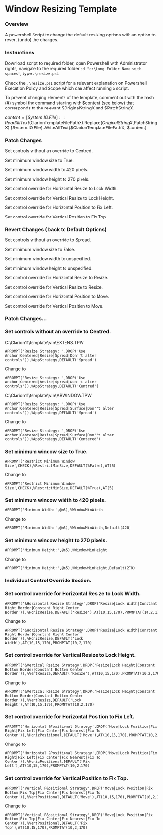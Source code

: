 # Window Resizing Template

### Overview 

A powershell Script to change the default resizing options with an option to revert (undo) the changes.

### Instructions

Download script to required folder, open Powershell with Administrator rights, navigate to the required folder ```cd "c:\Long Folder Name with spaces"```, type ```.\resize.ps1```

Check the ```.\resize.ps1``` script for a relevant explanation on Powershell Execution Policy and Scope which can affect running a script.

To prevent changing elements of the template, comment out with the hash (#) symbol the command starting with $content (see below) that corresponds to the relevant $OriginalStringX and $PatchStringX.

$content = [System.IO.File]::ReadAllText($ClarionTemplateFilePathX).Replace($OriginalStringX,$PatchStringX)
[System.IO.File]::WriteAllText($ClarionTemplateFilePathX, $content)


### Patch Changes

Set controls without an override to Centred.

Set minimum window size to True.

Set minimum window width to 420 pixels.

Set minimum window height to 270 pixels.



Set control override for Horizontal Resize to Lock Width.

Set control override for Vertical Resize to Lock Height.

Set control override for Horizontal Position to Fix Left.

Set control override for Vertical Position to Fix Top.


### Revert Changes ( back to Default Options)

Set controls without an override to Spread.

Set minimum window size to False.

Set minimum window width to unspecified.

Set minimum window height to unspecified.



Set control override for Horizontal Resize to Resize.

Set control override for Vertical Resize to Resize.

Set control override for Horizontal Position to Move.

Set control override for Vertical Position to Move.


### Patch Changes...

### Set controls without an override to Centred.

C:\Clarion11\template\win\EXTENS.TPW
```
#PROMPT('Resize Strategy: ',DROP('Use Anchor|Centered|Resize|Spread|Don''t alter controls')),%AppStrategy,DEFAULT('Spread')
```

Change to 
```
#PROMPT('Resize Strategy: ',DROP('Use Anchor|Centered|Resize|Spread|Don''t alter controls')),%AppStrategy,DEFAULT('Centred')
```


C:\Clarion11\template\win\ABWINDOW.TPW
 
```
#PROMPT('Resize Strategy: ',DROP('Use Anchor|Centered|Resize|Spread|Surface|Don''t alter controls')),%AppStrategy,DEFAULT('Spread')
```

Change to
```
#PROMPT('Resize Strategy: ',DROP('Use Anchor|Centered|Resize|Spread|Surface|Don''t alter controls')),%AppStrategy,DEFAULT('Centered')
```

### Set minimum window size to True.

```
#PROMPT('Restrict Minimum Window Size',CHECK),%RestrictMinSize,DEFAULT(%False),AT(5)
```

Change to
```
#PROMPT('Restrict Minimum Window Size',CHECK),%RestrictMinSize,DEFAULT(%True),AT(5)
```

### Set minimum window width to 420 pixels.

```
#PROMPT('Minimum Width:',@n5),%WindowMinWidth
```

Change to 
```
#PROMPT('Minimum Width:',@n5),%WindowMinWidth,Default(420)
```

### Set minimum window height to 270 pixels.

```
#PROMPT('Minimum Height:',@n5),%WindowMinHeight
```

Change to
```
#PROMPT('Minimum Height:',@n5),%WindowMinHeight,Default(270)
```

### Individual Control Override Section.

### Set control override for Horizontal Resize to Lock Width.

```
#PROMPT('&Horizontal Resize Strategy',DROP('Resize|Lock Width|Constant Right Border|Constant Right Center Border')),%HorizResize,DEFAULT('Resize'),AT(10,15,170),PROMPTAT(10,2,170)
```

Change to
```
#PROMPT('&Horizontal Resize Strategy',DROP('Resize|Lock Width|Constant Right Border|Constant Right Center Border')),%HorizResize,DEFAULT('Lock Width'),AT(10,15,170),PROMPTAT(10,2,170)
```

### Set control override for Vertical Resize to Lock Height.

```
#PROMPT('&Vertical Resize Strategy',DROP('Resize|Lock Height|Constant Bottom Border|Constant Bottom Center Border')),%VertResize,DEFAULT('Resize'),AT(10,15,170),PROMPTAT(10,2,170)
```

Change to
```
#PROMPT('&Vertical Resize Strategy',DROP('Resize|Lock Height|Constant Bottom Border|Constant Bottom Center Border')),%VertResize,DEFAULT('Lock Height'),AT(10,15,170),PROMPTAT(10,2,170)
```

### Set control override for Horizontal Position to Fix Left.

```
#PROMPT('Horizontal &Positional Strategy',DROP('Move|Lock Position|Fix Right|Fix Left|Fix Center|Fix Nearest|Fix To Center')),%HorizPositional,DEFAULT('Move'),AT(10,15,170),PROMPTAT(10,2,170)
```

Change to
```
#PROMPT('Horizontal &Positional Strategy',DROP('Move|Lock Position|Fix Right|Fix Left|Fix Center|Fix Nearest|Fix To Center')),%HorizPositional,DEFAULT('Fix Left'),AT(10,15,170),PROMPTAT(10,2,170)
```

### Set control override for Vertical Position to Fix Top.

```
#PROMPT('Vertical P&ositional Strategy',DROP('Move|Lock Position|Fix Bottom|Fix Top|Fix Center|Fix Nearest|Fix To Center')),%VertPositional,DEFAULT('Move'),AT(10,15,170),PROMPTAT(10,2,170)
```

Change to
```
#PROMPT('Vertical P&ositional Strategy',DROP('Move|Lock Position|Fix Bottom|Fix Top|Fix Center|Fix Nearest|Fix To Center')),%VertPositional,DEFAULT('Fix Top'),AT(10,15,170),PROMPTAT(10,2,170)
```
